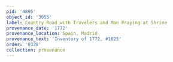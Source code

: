 ```yaml
---
pid: '4895'
object_id: '3055'
label: Country Road with Travelers and Man Praying at Shrine
provenance_date: '1772'
provenance_location: Spain, Madrid
provenance_text: 'Inventory of 1772, #1025'
order: '0338'
collection: provenance
---
```

